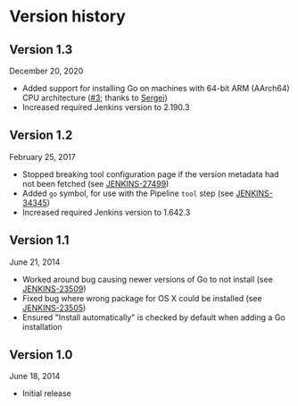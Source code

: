 # Version history

## Version 1.3
December 20, 2020

- Added support for installing Go on machines with 64-bit ARM (AArch64) CPU architecture ([#3](https://github.com/jenkinsci/golang-plugin/pull/3); thanks to [Sergei](https://github.com/serges147))
- Increased required Jenkins version to 2.190.3

## Version 1.2
February 25, 2017

- Stopped breaking tool configuration page if the version metadata had not been fetched (see [JENKINS-27499](https://issues.jenkins-ci.org/browse/JENKINS-27499))
- Added `go` symbol, for use with the Pipeline `tool` step (see [JENKINS-34345](https://issues.jenkins-ci.org/browse/JENKINS-34345))
- Increased required Jenkins version to 1.642.3

## Version 1.1
June 21, 2014

- Worked around bug causing newer versions of Go to not install (see [JENKINS-23509](https://issues.jenkins-ci.org/browse/JENKINS-23509))
- Fixed bug where wrong package for OS X could be installed (see [JENKINS-23505](https://issues.jenkins-ci.org/browse/JENKINS-23505))
- Ensured "Install automatically" is checked by default when adding a Go installation

## Version 1.0
June 18, 2014

-   Initial release
